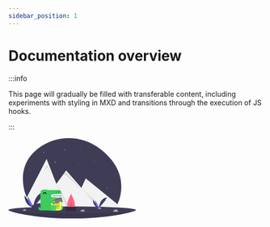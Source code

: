 ```yaml
---
sidebar_position: 1
---
```


# Documentation overview

:::info

This page will gradually be filled with transferable content, including experiments with styling in MXD and transitions through the execution of JS hooks.

:::


<svg xmlns="http://www.w3.org/2000/svg" width="50%" height="50%" viewBox="0 0 1088 687.962">
  <title>Easy to Use</title>
  <g id="Group_12" data-name="Group 12" transform="translate(-57 -56)">
    <g id="Group_11" data-name="Group 11" transform="translate(57 56)">
      <path id="Path_83" data-name="Path 83" d="M1017.81,560.461c-5.27,45.15-16.22,81.4-31.25,110.31-20,38.52-54.21,54.04-84.77,70.28a193.275,193.275,0,0,1-27.46,11.94c-55.61,19.3-117.85,14.18-166.74,3.99a657.282,657.282,0,0,0-104.09-13.16q-14.97-.675-29.97-.67c-15.42.02-293.07,5.29-360.67-131.57-16.69-33.76-28.13-75-32.24-125.27-11.63-142.12,52.29-235.46,134.74-296.47,155.97-115.41,369.76-110.57,523.43,7.88C941.15,276.621,1036.99,396.031,1017.81,560.461Z" transform="translate(-56 -106.019)" fill="#3f3d56"/>
      <path id="Path_84" data-name="Path 84" d="M986.56,670.771c-20,38.52-47.21,64.04-77.77,80.28a193.272,193.272,0,0,1-27.46,11.94c-55.61,19.3-117.85,14.18-166.74,3.99a657.3,657.3,0,0,0-104.09-13.16q-14.97-.675-29.97-.67-23.13.03-46.25,1.72c-100.17,7.36-253.82-6.43-321.42-143.29L382,283.981,444.95,445.6l20.09,51.59,55.37-75.98L549,381.981l130.2,149.27,36.8-81.27L970.78,657.9l14.21,11.59Z" transform="translate(-56 -106.019)" fill="#f2f2f2"/>
      <path id="Path_85" data-name="Path 85" d="M302,282.962l26-57,36,83-31-60Z" opacity="0.1"/>
      <path id="Path_86" data-name="Path 86" d="M610.5,753.821q-14.97-.675-29.97-.67L465.04,497.191Z" transform="translate(-56 -106.019)" opacity="0.1"/>
      <path id="Path_87" data-name="Path 87" d="M464.411,315.191,493,292.962l130,150-132-128Z" opacity="0.1"/>
      <path id="Path_88" data-name="Path 88" d="M908.79,751.051a193.265,193.265,0,0,1-27.46,11.94L679.2,531.251Z" transform="translate(-56 -106.019)" opacity="0.1"/>
      <circle id="Ellipse_11" data-name="Ellipse 11" cx="3" cy="3" r="3" transform="translate(479 98.962)" fill="#f2f2f2"/>
      <circle id="Ellipse_12" data-name="Ellipse 12" cx="3" cy="3" r="3" transform="translate(396 201.962)" fill="#f2f2f2"/>
      <circle id="Ellipse_13" data-name="Ellipse 13" cx="2" cy="2" r="2" transform="translate(600 220.962)" fill="#f2f2f2"/>
      <circle id="Ellipse_14" data-name="Ellipse 14" cx="2" cy="2" r="2" transform="translate(180 265.962)" fill="#f2f2f2"/>
      <circle id="Ellipse_15" data-name="Ellipse 15" cx="2" cy="2" r="2" transform="translate(612 96.962)" fill="#f2f2f2"/>
      <circle id="Ellipse_16" data-name="Ellipse 16" cx="2" cy="2" r="2" transform="translate(736 192.962)" fill="#f2f2f2"/>
      <circle id="Ellipse_17" data-name="Ellipse 17" cx="2" cy="2" r="2" transform="translate(858 344.962)" fill="#f2f2f2"/>
      <path id="Path_89" data-name="Path 89" d="M306,121.222h-2.76v-2.76h-1.48v2.76H299V122.7h2.76v2.759h1.48V122.7H306Z" fill="#f2f2f2"/>
      <path id="Path_90" data-name="Path 90" d="M848,424.222h-2.76v-2.76h-1.48v2.76H841V425.7h2.76v2.759h1.48V425.7H848Z" fill="#f2f2f2"/>
      <path id="Path_91" data-name="Path 91" d="M1144,719.981c0,16.569-243.557,74-544,74s-544-57.431-544-74,243.557,14,544,14S1144,703.413,1144,719.981Z" transform="translate(-56 -106.019)" fill="#3f3d56"/>
      <path id="Path_92" data-name="Path 92" d="M1144,719.981c0,16.569-243.557,74-544,74s-544-57.431-544-74,243.557,14,544,14S1144,703.413,1144,719.981Z" transform="translate(-56 -106.019)" opacity="0.1"/>
      <ellipse id="Ellipse_18" data-name="Ellipse 18" cx="544" cy="30" rx="544" ry="30" transform="translate(0 583.962)" fill="#3f3d56"/>
      <path id="Path_93" data-name="Path 93" d="M624,677.981c0,33.137-14.775,24-33,24s-33,9.137-33-24,33-96,33-96S624,644.844,624,677.981Z" transform="translate(-56 -106.019)" fill="#ff6584"/>
      <path id="Path_94" data-name="Path 94" d="M606,690.66c0,15.062-6.716,10.909-15,10.909s-15,4.153-15-10.909,15-43.636,15-43.636S606,675.6,606,690.66Z" transform="translate(-56 -106.019)" opacity="0.1"/>
      <rect id="Rectangle_97" data-name="Rectangle 97" width="92" height="18" rx="9" transform="translate(489 604.962)" fill="#2f2e41"/>
      <rect id="Rectangle_98" data-name="Rectangle 98" width="92" height="18" rx="9" transform="translate(489 586.962)" fill="#2f2e41"/>
      <path id="Path_95" data-name="Path 95" d="M193,596.547c0,55.343,34.719,100.126,77.626,100.126" transform="translate(-56 -106.019)" fill="#3f3d56"/>
      <path id="Path_96" data-name="Path 96" d="M270.626,696.673c0-55.965,38.745-101.251,86.626-101.251" transform="translate(-56 -106.019)" fill="#6c63ff"/>
      <path id="Path_97" data-name="Path 97" d="M221.125,601.564c0,52.57,22.14,95.109,49.5,95.109" transform="translate(-56 -106.019)" fill="#6c63ff"/>
      <path id="Path_98" data-name="Path 98" d="M270.626,696.673c0-71.511,44.783-129.377,100.126-129.377" transform="translate(-56 -106.019)" fill="#3f3d56"/>
      <path id="Path_99" data-name="Path 99" d="M254.3,697.379s11.009-.339,14.326-2.7,16.934-5.183,17.757-1.395,16.544,18.844,4.115,18.945-28.879-1.936-32.19-3.953S254.3,697.379,254.3,697.379Z" transform="translate(-56 -106.019)" fill="#a8a8a8"/>
      <path id="Path_100" data-name="Path 100" d="M290.716,710.909c-12.429.1-28.879-1.936-32.19-3.953-2.522-1.536-3.527-7.048-3.863-9.591l-.368.014s.7,8.879,4.009,10.9,19.761,4.053,32.19,3.953c3.588-.029,4.827-1.305,4.759-3.2C294.755,710.174,293.386,710.887,290.716,710.909Z" transform="translate(-56 -106.019)" opacity="0.2"/>
      <path id="Path_101" data-name="Path 101" d="M777.429,633.081c0,38.029,23.857,68.8,53.341,68.8" transform="translate(-56 -106.019)" fill="#3f3d56"/>
      <path id="Path_102" data-name="Path 102" d="M830.769,701.882c0-38.456,26.623-69.575,59.525-69.575" transform="translate(-56 -106.019)" fill="#6c63ff"/>
      <path id="Path_103" data-name="Path 103" d="M796.755,636.528c0,36.124,15.213,65.354,34.014,65.354" transform="translate(-56 -106.019)" fill="#6c63ff"/>
      <path id="Path_104" data-name="Path 104" d="M830.769,701.882c0-49.139,30.773-88.9,68.8-88.9" transform="translate(-56 -106.019)" fill="#3f3d56"/>
      <path id="Path_105" data-name="Path 105" d="M819.548,702.367s7.565-.233,9.844-1.856,11.636-3.562,12.2-.958,11.368,12.949,2.828,13.018-19.844-1.33-22.119-2.716S819.548,702.367,819.548,702.367Z" transform="translate(-56 -106.019)" fill="#a8a8a8"/>
      <path id="Path_106" data-name="Path 106" d="M844.574,711.664c-8.54.069-19.844-1.33-22.119-2.716-1.733-1.056-2.423-4.843-2.654-6.59l-.253.01s.479,6.1,2.755,7.487,13.579,2.785,22.119,2.716c2.465-.02,3.317-.9,3.27-2.2C847.349,711.159,846.409,711.649,844.574,711.664Z" transform="translate(-56 -106.019)" opacity="0.2"/>
      <path id="Path_107" data-name="Path 107" d="M949.813,724.718s11.36-1.729,14.5-4.591,16.89-7.488,18.217-3.667,19.494,17.447,6.633,19.107-30.153,1.609-33.835-.065S949.813,724.718,949.813,724.718Z" transform="translate(-56 -106.019)" fill="#a8a8a8"/>
      <path id="Path_108" data-name="Path 108" d="M989.228,734.173c-12.86,1.659-30.153,1.609-33.835-.065-2.8-1.275-4.535-6.858-5.2-9.45l-.379.061s1.833,9.109,5.516,10.783,20.975,1.725,33.835.065c3.712-.479,4.836-1.956,4.529-3.906C993.319,732.907,991.991,733.817,989.228,734.173Z" transform="translate(-56 -106.019)" opacity="0.2"/>
      <path id="Path_109" data-name="Path 109" d="M670.26,723.9s9.587-1.459,12.237-3.875,14.255-6.32,15.374-3.095,16.452,14.725,5.6,16.125-25.448,1.358-28.555-.055S670.26,723.9,670.26,723.9Z" transform="translate(-56 -106.019)" fill="#a8a8a8"/>
      <path id="Path_110" data-name="Path 110" d="M703.524,731.875c-10.853,1.4-25.448,1.358-28.555-.055-2.367-1.076-3.827-5.788-4.39-7.976l-.32.051s1.547,7.687,4.655,9.1,17.7,1.456,28.555.055c3.133-.4,4.081-1.651,3.822-3.3C706.977,730.807,705.856,731.575,703.524,731.875Z" transform="translate(-56 -106.019)" opacity="0.2"/>
      <path id="Path_111" data-name="Path 111" d="M178.389,719.109s7.463-1.136,9.527-3.016,11.1-4.92,11.969-2.409,12.808,11.463,4.358,12.553-19.811,1.057-22.23-.043S178.389,719.109,178.389,719.109Z" transform="translate(-56 -106.019)" fill="#a8a8a8"/>
      <path id="Path_112" data-name="Path 112" d="M204.285,725.321c-8.449,1.09-19.811,1.057-22.23-.043-1.842-.838-2.979-4.506-3.417-6.209l-.249.04s1.2,5.984,3.624,7.085,13.781,1.133,22.23.043c2.439-.315,3.177-1.285,2.976-2.566C206.973,724.489,206.1,725.087,204.285,725.321Z" transform="translate(-56 -106.019)" opacity="0.2"/>
      <path id="Path_113" data-name="Path 113" d="M439.7,707.337c0,30.22-42.124,20.873-93.7,20.873s-93.074,9.347-93.074-20.873,42.118-36.793,93.694-36.793S439.7,677.117,439.7,707.337Z" transform="translate(-56 -106.019)" opacity="0.1"/>
      <path id="Path_114" data-name="Path 114" d="M439.7,699.9c0,30.22-42.124,20.873-93.7,20.873s-93.074,9.347-93.074-20.873S295.04,663.1,346.616,663.1,439.7,669.676,439.7,699.9Z" transform="translate(-56 -106.019)" fill="#3f3d56"/>
    </g>
    <g id="docusaurus_keytar" transform="translate(312.271 493.733)">
      <path id="Path_40" data-name="Path 40" d="M99,52h91.791V89.153H99Z" transform="translate(5.904 -14.001)" fill="#fff" fill-rule="evenodd"/>
      <path id="Path_41" data-name="Path 41" d="M24.855,163.927A21.828,21.828,0,0,1,5.947,153a21.829,21.829,0,0,0,18.908,32.782H46.71V163.927Z" transform="translate(-3 -4.634)" fill="#3ecc5f" fill-rule="evenodd"/>
      <path id="Path_42" data-name="Path 42" d="M121.861,61.1l76.514-4.782V45.39A21.854,21.854,0,0,0,176.52,23.535H78.173L75.441,18.8a3.154,3.154,0,0,0-5.464,0l-2.732,4.732L64.513,18.8a3.154,3.154,0,0,0-5.464,0l-2.732,4.732L53.586,18.8a3.154,3.154,0,0,0-5.464,0L45.39,23.535c-.024,0-.046,0-.071,0l-4.526-4.525a3.153,3.153,0,0,0-5.276,1.414l-1.5,5.577-5.674-1.521a3.154,3.154,0,0,0-3.863,3.864L26,34.023l-5.575,1.494a3.155,3.155,0,0,0-1.416,5.278l4.526,4.526c0,.023,0,.046,0,.07L18.8,48.122a3.154,3.154,0,0,0,0,5.464l4.732,2.732L18.8,59.05a3.154,3.154,0,0,0,0,5.464l4.732,2.732L18.8,69.977a3.154,3.154,0,0,0,0,5.464l4.732,2.732L18.8,80.9a3.154,3.154,0,0,0,0,5.464L23.535,89.1,18.8,91.832a3.154,3.154,0,0,0,0,5.464l4.732,2.732L18.8,102.76a3.154,3.154,0,0,0,0,5.464l4.732,2.732L18.8,113.687a3.154,3.154,0,0,0,0,5.464l4.732,2.732L18.8,124.615a3.154,3.154,0,0,0,0,5.464l4.732,2.732L18.8,135.542a3.154,3.154,0,0,0,0,5.464l4.732,2.732L18.8,146.469a3.154,3.154,0,0,0,0,5.464l4.732,2.732L18.8,157.4a3.154,3.154,0,0,0,0,5.464l4.732,2.732L18.8,168.324a3.154,3.154,0,0,0,0,5.464l4.732,2.732A21.854,21.854,0,0,0,45.39,198.375H176.52a21.854,21.854,0,0,0,21.855-21.855V89.1l-76.514-4.782a11.632,11.632,0,0,1,0-23.219" transform="translate(-1.681 -17.226)" fill="#3ecc5f" fill-rule="evenodd"/>
      <path id="Path_43" data-name="Path 43" d="M143,186.71h32.782V143H143Z" transform="translate(9.984 -5.561)" fill="#3ecc5f" fill-rule="evenodd"/>
      <path id="Path_44" data-name="Path 44" d="M196.71,159.855a5.438,5.438,0,0,0-.7.07c-.042-.164-.081-.329-.127-.493a5.457,5.457,0,1,0-5.4-9.372q-.181-.185-.366-.367a5.454,5.454,0,1,0-9.384-5.4c-.162-.046-.325-.084-.486-.126a5.467,5.467,0,1,0-10.788,0c-.162.042-.325.08-.486.126a5.457,5.457,0,1,0-9.384,5.4,21.843,21.843,0,1,0,36.421,21.02,5.452,5.452,0,1,0,.7-10.858" transform="translate(10.912 -6.025)" fill="#44d860" fill-rule="evenodd"/>
      <path id="Path_45" data-name="Path 45" d="M153,124.855h32.782V103H153Z" transform="translate(10.912 -9.271)" fill="#3ecc5f" fill-rule="evenodd"/>
      <path id="Path_46" data-name="Path 46" d="M194.855,116.765a2.732,2.732,0,1,0,0-5.464,2.811,2.811,0,0,0-.349.035c-.022-.082-.04-.164-.063-.246a2.733,2.733,0,0,0-1.052-5.253,2.7,2.7,0,0,0-1.648.566q-.09-.093-.184-.184a2.7,2.7,0,0,0,.553-1.633,2.732,2.732,0,0,0-5.245-1.07,10.928,10.928,0,1,0,0,21.031,2.732,2.732,0,0,0,5.245-1.07,2.7,2.7,0,0,0-.553-1.633q.093-.09.184-.184a2.7,2.7,0,0,0,1.648.566,2.732,2.732,0,0,0,1.052-5.253c.023-.081.042-.164.063-.246a2.814,2.814,0,0,0,.349.035" transform="translate(12.767 -9.377)" fill="#44d860" fill-rule="evenodd"/>
      <path id="Path_47" data-name="Path 47" d="M65.087,56.891a2.732,2.732,0,0,1-2.732-2.732,8.2,8.2,0,0,0-16.391,0,2.732,2.732,0,0,1-5.464,0,13.659,13.659,0,0,1,27.319,0,2.732,2.732,0,0,1-2.732,2.732" transform="translate(0.478 -15.068)" fill-rule="evenodd"/>
      <path id="Path_48" data-name="Path 48" d="M103,191.347h65.565a21.854,21.854,0,0,0,21.855-21.855V93H124.855A21.854,21.854,0,0,0,103,114.855Z" transform="translate(6.275 -10.199)" fill="#ffff50" fill-rule="evenodd"/>
      <path id="Path_49" data-name="Path 49" d="M173.216,129.787H118.535a1.093,1.093,0,1,1,0-2.185h54.681a1.093,1.093,0,0,1,0,2.185m0,21.855H118.535a1.093,1.093,0,1,1,0-2.186h54.681a1.093,1.093,0,0,1,0,2.186m0,21.855H118.535a1.093,1.093,0,1,1,0-2.185h54.681a1.093,1.093,0,0,1,0,2.185m0-54.434H118.535a1.093,1.093,0,1,1,0-2.185h54.681a1.093,1.093,0,0,1,0,2.185m0,21.652H118.535a1.093,1.093,0,1,1,0-2.186h54.681a1.093,1.093,0,0,1,0,2.186m0,21.855H118.535a1.093,1.093,0,1,1,0-2.186h54.681a1.093,1.093,0,0,1,0,2.186M189.585,61.611c-.013,0-.024-.007-.037-.005-3.377.115-4.974,3.492-6.384,6.472-1.471,3.114-2.608,5.139-4.473,5.078-2.064-.074-3.244-2.406-4.494-4.874-1.436-2.835-3.075-6.049-6.516-5.929-3.329.114-4.932,3.053-6.346,5.646-1.5,2.762-2.529,4.442-4.5,4.364-2.106-.076-3.225-1.972-4.52-4.167-1.444-2.443-3.112-5.191-6.487-5.1-3.272.113-4.879,2.606-6.3,4.808-1.5,2.328-2.552,3.746-4.551,3.662-2.156-.076-3.27-1.65-4.558-3.472-1.447-2.047-3.077-4.363-6.442-4.251-3.2.109-4.807,2.153-6.224,3.954-1.346,1.709-2.4,3.062-4.621,2.977a1.093,1.093,0,0,0-.079,2.186c3.3.11,4.967-1.967,6.417-3.81,1.286-1.635,2.4-3.045,4.582-3.12,2.1-.09,3.091,1.218,4.584,3.327,1.417,2,3.026,4.277,6.263,4.394,3.391.114,5.022-2.42,6.467-4.663,1.292-2,2.406-3.734,4.535-3.807,1.959-.073,3.026,1.475,4.529,4.022,1.417,2.4,3.023,5.121,6.324,5.241,3.415.118,5.064-2.863,6.5-5.5,1.245-2.282,2.419-4.437,4.5-4.509,1.959-.046,2.981,1.743,4.492,4.732,1.412,2.79,3.013,5.95,6.365,6.071l.185,0c3.348,0,4.937-3.36,6.343-6.331,1.245-2.634,2.423-5.114,4.444-5.216Z" transform="translate(7.109 -13.11)" fill-rule="evenodd"/>
      <path id="Path_50" data-name="Path 50" d="M83,186.71h43.71V143H83Z" transform="translate(4.42 -5.561)" fill="#3ecc5f" fill-rule="evenodd"/>
      <g id="Group_8" data-name="Group 8" transform="matrix(0.966, -0.259, 0.259, 0.966, 109.327, 91.085)">
        <rect id="Rectangle_3" data-name="Rectangle 3" width="92.361" height="36.462" rx="2" transform="translate(0 0)" fill="#d8d8d8"/>
        <g id="Group_2" data-name="Group 2" transform="translate(1.531 23.03)">
          <rect id="Rectangle_4" data-name="Rectangle 4" width="5.336" height="5.336" rx="1" transform="translate(16.797 0)" fill="#4a4a4a"/>
          <rect id="Rectangle_5" data-name="Rectangle 5" width="5.336" height="5.336" rx="1" transform="translate(23.12 0)" fill="#4a4a4a"/>
          <rect id="Rectangle_6" data-name="Rectangle 6" width="5.336" height="5.336" rx="1" transform="translate(29.444 0)" fill="#4a4a4a"/>
          <rect id="Rectangle_7" data-name="Rectangle 7" width="5.336" height="5.336" rx="1" transform="translate(35.768 0)" fill="#4a4a4a"/>
          <rect id="Rectangle_8" data-name="Rectangle 8" width="5.336" height="5.336" rx="1" transform="translate(42.091 0)" fill="#4a4a4a"/>
          <rect id="Rectangle_9" data-name="Rectangle 9" width="5.336" height="5.336" rx="1" transform="translate(48.415 0)" fill="#4a4a4a"/>
          <rect id="Rectangle_10" data-name="Rectangle 10" width="5.336" height="5.336" rx="1" transform="translate(54.739 0)" fill="#4a4a4a"/>
          <rect id="Rectangle_11" data-name="Rectangle 11" width="5.336" height="5.336" rx="1" transform="translate(61.063 0)" fill="#4a4a4a"/>
          <rect id="Rectangle_12" data-name="Rectangle 12" width="5.336" height="5.336" rx="1" transform="translate(67.386 0)" fill="#4a4a4a"/>
          <path id="Path_51" data-name="Path 51" d="M1.093,0H14.518a1.093,1.093,0,0,1,1.093,1.093V4.243a1.093,1.093,0,0,1-1.093,1.093H1.093A1.093,1.093,0,0,1,0,4.243V1.093A1.093,1.093,0,0,1,1.093,0ZM75,0H88.426a1.093,1.093,0,0,1,1.093,1.093V4.243a1.093,1.093,0,0,1-1.093,1.093H75a1.093,1.093,0,0,1-1.093-1.093V1.093A1.093,1.093,0,0,1,75,0Z" transform="translate(0 0)" fill="#4a4a4a" fill-rule="evenodd"/>
        </g>
        <g id="Group_3" data-name="Group 3" transform="translate(1.531 10.261)">
          <path id="Path_52" data-name="Path 52" d="M1.093,0H6.218A1.093,1.093,0,0,1,7.31,1.093V4.242A1.093,1.093,0,0,1,6.218,5.335H1.093A1.093,1.093,0,0,1,0,4.242V1.093A1.093,1.093,0,0,1,1.093,0Z" transform="translate(0 0)" fill="#4a4a4a" fill-rule="evenodd"/>
          <rect id="Rectangle_13" data-name="Rectangle 13" width="5.336" height="5.336" rx="1" transform="translate(8.299 0)" fill="#4a4a4a"/>
          <rect id="Rectangle_14" data-name="Rectangle 14" width="5.336" height="5.336" rx="1" transform="translate(14.623 0)" fill="#4a4a4a"/>
          <rect id="Rectangle_15" data-name="Rectangle 15" width="5.336" height="5.336" rx="1" transform="translate(20.947 0)" fill="#4a4a4a"/>
          <rect id="Rectangle_16" data-name="Rectangle 16" width="5.336" height="5.336" rx="1" transform="translate(27.271 0)" fill="#4a4a4a"/>
          <rect id="Rectangle_17" data-name="Rectangle 17" width="5.336" height="5.336" rx="1" transform="translate(33.594 0)" fill="#4a4a4a"/>
          <rect id="Rectangle_18" data-name="Rectangle 18" width="5.336" height="5.336" rx="1" transform="translate(39.918 0)" fill="#4a4a4a"/>
          <rect id="Rectangle_19" data-name="Rectangle 19" width="5.336" height="5.336" rx="1" transform="translate(46.242 0)" fill="#4a4a4a"/>
          <rect id="Rectangle_20" data-name="Rectangle 20" width="5.336" height="5.336" rx="1" transform="translate(52.565 0)" fill="#4a4a4a"/>
          <rect id="Rectangle_21" data-name="Rectangle 21" width="5.336" height="5.336" rx="1" transform="translate(58.888 0)" fill="#4a4a4a"/>
          <rect id="Rectangle_22" data-name="Rectangle 22" width="5.336" height="5.336" rx="1" transform="translate(65.212 0)" fill="#4a4a4a"/>
          <rect id="Rectangle_23" data-name="Rectangle 23" width="5.336" height="5.336" rx="1" transform="translate(71.536 0)" fill="#4a4a4a"/>
          <rect id="Rectangle_24" data-name="Rectangle 24" width="5.336" height="5.336" rx="1" transform="translate(77.859 0)" fill="#4a4a4a"/>
          <rect id="Rectangle_25" data-name="Rectangle 25" width="5.336" height="5.336" rx="1" transform="translate(84.183 0)" fill="#4a4a4a"/>
        </g>
        <g id="Group_4" data-name="Group 4" transform="translate(91.05 9.546) rotate(180)">
          <path id="Path_53" data-name="Path 53" d="M1.093,0H6.219A1.093,1.093,0,0,1,7.312,1.093v3.15A1.093,1.093,0,0,1,6.219,5.336H1.093A1.093,1.093,0,0,1,0,4.243V1.093A1.093,1.093,0,0,1,1.093,0Z" transform="translate(0 0)" fill="#4a4a4a" fill-rule="evenodd"/>
          <rect id="Rectangle_26" data-name="Rectangle 26" width="5.336" height="5.336" rx="1" transform="translate(8.299 0)" fill="#4a4a4a"/>
          <rect id="Rectangle_27" data-name="Rectangle 27" width="5.336" height="5.336" rx="1" transform="translate(14.623 0)" fill="#4a4a4a"/>
          <rect id="Rectangle_28" data-name="Rectangle 28" width="5.336" height="5.336" rx="1" transform="translate(20.947 0)" fill="#4a4a4a"/>
          <rect id="Rectangle_29" data-name="Rectangle 29" width="5.336" height="5.336" rx="1" transform="translate(27.271 0)" fill="#4a4a4a"/>
          <rect id="Rectangle_30" data-name="Rectangle 30" width="5.336" height="5.336" rx="1" transform="translate(33.594 0)" fill="#4a4a4a"/>
          <rect id="Rectangle_31" data-name="Rectangle 31" width="5.336" height="5.336" rx="1" transform="translate(39.918 0)" fill="#4a4a4a"/>
          <rect id="Rectangle_32" data-name="Rectangle 32" width="5.336" height="5.336" rx="1" transform="translate(46.242 0)" fill="#4a4a4a"/>
          <rect id="Rectangle_33" data-name="Rectangle 33" width="5.336" height="5.336" rx="1" transform="translate(52.565 0)" fill="#4a4a4a"/>
          <rect id="Rectangle_34" data-name="Rectangle 34" width="5.336" height="5.336" rx="1" transform="translate(58.889 0)" fill="#4a4a4a"/>
          <rect id="Rectangle_35" data-name="Rectangle 35" width="5.336" height="5.336" rx="1" transform="translate(65.213 0)" fill="#4a4a4a"/>
          <rect id="Rectangle_36" data-name="Rectangle 36" width="5.336" height="5.336" rx="1" transform="translate(71.537 0)" fill="#4a4a4a"/>
          <rect id="Rectangle_37" data-name="Rectangle 37" width="5.336" height="5.336" rx="1" transform="translate(77.86 0)" fill="#4a4a4a"/>
          <rect id="Rectangle_38" data-name="Rectangle 38" width="5.336" height="5.336" rx="1" transform="translate(84.183 0)" fill="#4a4a4a"/>
          <rect id="Rectangle_39" data-name="Rectangle 39" width="5.336" height="5.336" rx="1" transform="translate(8.299 0)" fill="#4a4a4a"/>
          <rect id="Rectangle_40" data-name="Rectangle 40" width="5.336" height="5.336" rx="1" transform="translate(14.623 0)" fill="#4a4a4a"/>
          <rect id="Rectangle_41" data-name="Rectangle 41" width="5.336" height="5.336" rx="1" transform="translate(20.947 0)" fill="#4a4a4a"/>
          <rect id="Rectangle_42" data-name="Rectangle 42" width="5.336" height="5.336" rx="1" transform="translate(27.271 0)" fill="#4a4a4a"/>
          <rect id="Rectangle_43" data-name="Rectangle 43" width="5.336" height="5.336" rx="1" transform="translate(33.594 0)" fill="#4a4a4a"/>
          <rect id="Rectangle_44" data-name="Rectangle 44" width="5.336" height="5.336" rx="1" transform="translate(39.918 0)" fill="#4a4a4a"/>
          <rect id="Rectangle_45" data-name="Rectangle 45" width="5.336" height="5.336" rx="1" transform="translate(46.242 0)" fill="#4a4a4a"/>
          <rect id="Rectangle_46" data-name="Rectangle 46" width="5.336" height="5.336" rx="1" transform="translate(52.565 0)" fill="#4a4a4a"/>
          <rect id="Rectangle_47" data-name="Rectangle 47" width="5.336" height="5.336" rx="1" transform="translate(58.889 0)" fill="#4a4a4a"/>
          <rect id="Rectangle_48" data-name="Rectangle 48" width="5.336" height="5.336" rx="1" transform="translate(65.213 0)" fill="#4a4a4a"/>
          <rect id="Rectangle_49" data-name="Rectangle 49" width="5.336" height="5.336" rx="1" transform="translate(71.537 0)" fill="#4a4a4a"/>
          <rect id="Rectangle_50" data-name="Rectangle 50" width="5.336" height="5.336" rx="1" transform="translate(77.86 0)" fill="#4a4a4a"/>
          <rect id="Rectangle_51" data-name="Rectangle 51" width="5.336" height="5.336" rx="1" transform="translate(84.183 0)" fill="#4a4a4a"/>
        </g>
        <g id="Group_6" data-name="Group 6" transform="translate(1.531 16.584)">
          <path id="Path_54" data-name="Path 54" d="M1.093,0h7.3A1.093,1.093,0,0,1,9.485,1.093v3.15A1.093,1.093,0,0,1,8.392,5.336h-7.3A1.093,1.093,0,0,1,0,4.243V1.094A1.093,1.093,0,0,1,1.093,0Z" transform="translate(0 0)" fill="#4a4a4a" fill-rule="evenodd"/>
          <g id="Group_5" data-name="Group 5" transform="translate(10.671 0)">
            <rect id="Rectangle_52" data-name="Rectangle 52" width="5.336" height="5.336" rx="1" fill="#4a4a4a"/>
            <rect id="Rectangle_53" data-name="Rectangle 53" width="5.336" height="5.336" rx="1" transform="translate(6.324 0)" fill="#4a4a4a"/>
            <rect id="Rectangle_54" data-name="Rectangle 54" width="5.336" height="5.336" rx="1" transform="translate(12.647 0)" fill="#4a4a4a"/>
            <rect id="Rectangle_55" data-name="Rectangle 55" width="5.336" height="5.336" rx="1" transform="translate(18.971 0)" fill="#4a4a4a"/>
            <rect id="Rectangle_56" data-name="Rectangle 56" width="5.336" height="5.336" rx="1" transform="translate(25.295 0)" fill="#4a4a4a"/>
            <rect id="Rectangle_57" data-name="Rectangle 57" width="5.336" height="5.336" rx="1" transform="translate(31.619 0)" fill="#4a4a4a"/>
            <rect id="Rectangle_58" data-name="Rectangle 58" width="5.336" height="5.336" rx="1" transform="translate(37.942 0)" fill="#4a4a4a"/>
            <rect id="Rectangle_59" data-name="Rectangle 59" width="5.336" height="5.336" rx="1" transform="translate(44.265 0)" fill="#4a4a4a"/>
            <rect id="Rectangle_60" data-name="Rectangle 60" width="5.336" height="5.336" rx="1" transform="translate(50.589 0)" fill="#4a4a4a"/>
            <rect id="Rectangle_61" data-name="Rectangle 61" width="5.336" height="5.336" rx="1" transform="translate(56.912 0)" fill="#4a4a4a"/>
            <rect id="Rectangle_62" data-name="Rectangle 62" width="5.336" height="5.336" rx="1" transform="translate(63.236 0)" fill="#4a4a4a"/>
          </g>
          <path id="Path_55" data-name="Path 55" d="M1.094,0H8A1.093,1.093,0,0,1,9.091,1.093v3.15A1.093,1.093,0,0,1,8,5.336H1.093A1.093,1.093,0,0,1,0,4.243V1.094A1.093,1.093,0,0,1,1.093,0Z" transform="translate(80.428 0)" fill="#4a4a4a" fill-rule="evenodd"/>
        </g>
        <g id="Group_7" data-name="Group 7" transform="translate(1.531 29.627)">
          <rect id="Rectangle_63" data-name="Rectangle 63" width="5.336" height="5.336" rx="1" transform="translate(0 0)" fill="#4a4a4a"/>
          <rect id="Rectangle_64" data-name="Rectangle 64" width="5.336" height="5.336" rx="1" transform="translate(6.324 0)" fill="#4a4a4a"/>
          <rect id="Rectangle_65" data-name="Rectangle 65" width="5.336" height="5.336" rx="1" transform="translate(12.647 0)" fill="#4a4a4a"/>
          <rect id="Rectangle_66" data-name="Rectangle 66" width="5.336" height="5.336" rx="1" transform="translate(18.971 0)" fill="#4a4a4a"/>
          <path id="Path_56" data-name="Path 56" d="M1.093,0H31.515a1.093,1.093,0,0,1,1.093,1.093V4.244a1.093,1.093,0,0,1-1.093,1.093H1.093A1.093,1.093,0,0,1,0,4.244V1.093A1.093,1.093,0,0,1,1.093,0ZM34.687,0h3.942a1.093,1.093,0,0,1,1.093,1.093V4.244a1.093,1.093,0,0,1-1.093,1.093H34.687a1.093,1.093,0,0,1-1.093-1.093V1.093A1.093,1.093,0,0,1,34.687,0Z" transform="translate(25.294 0)" fill="#4a4a4a" fill-rule="evenodd"/>
          <rect id="Rectangle_67" data-name="Rectangle 67" width="5.336" height="5.336" rx="1" transform="translate(66.003 0)" fill="#4a4a4a"/>
          <rect id="Rectangle_68" data-name="Rectangle 68" width="5.336" height="5.336" rx="1" transform="translate(72.327 0)" fill="#4a4a4a"/>
          <rect id="Rectangle_69" data-name="Rectangle 69" width="5.336" height="5.336" rx="1" transform="translate(84.183 0)" fill="#4a4a4a"/>
          <path id="Path_57" data-name="Path 57" d="M5.336,0V1.18A1.093,1.093,0,0,1,4.243,2.273H1.093A1.093,1.093,0,0,1,0,1.18V0Z" transform="translate(83.59 2.273) rotate(180)" fill="#4a4a4a"/>
          <path id="Path_58" data-name="Path 58" d="M5.336,0V1.18A1.093,1.093,0,0,1,4.243,2.273H1.093A1.093,1.093,0,0,1,0,1.18V0Z" transform="translate(78.255 3.063)" fill="#4a4a4a"/>
        </g>
        <rect id="Rectangle_70" data-name="Rectangle 70" width="88.927" height="2.371" rx="1.085" transform="translate(1.925 1.17)" fill="#4a4a4a"/>
        <rect id="Rectangle_71" data-name="Rectangle 71" width="4.986" height="1.581" rx="0.723" transform="translate(4.1 1.566)" fill="#d8d8d8" opacity="0.136"/>
        <rect id="Rectangle_72" data-name="Rectangle 72" width="4.986" height="1.581" rx="0.723" transform="translate(10.923 1.566)" fill="#d8d8d8" opacity="0.136"/>
        <rect id="Rectangle_73" data-name="Rectangle 73" width="4.986" height="1.581" rx="0.723" transform="translate(16.173 1.566)" fill="#d8d8d8" opacity="0.136"/>
        <rect id="Rectangle_74" data-name="Rectangle 74" width="4.986" height="1.581" rx="0.723" transform="translate(21.421 1.566)" fill="#d8d8d8" opacity="0.136"/>
        <rect id="Rectangle_75" data-name="Rectangle 75" width="4.986" height="1.581" rx="0.723" transform="translate(26.671 1.566)" fill="#d8d8d8" opacity="0.136"/>
        <rect id="Rectangle_76" data-name="Rectangle 76" width="4.986" height="1.581" rx="0.723" transform="translate(33.232 1.566)" fill="#d8d8d8" opacity="0.136"/>
        <rect id="Rectangle_77" data-name="Rectangle 77" width="4.986" height="1.581" rx="0.723" transform="translate(38.48 1.566)" fill="#d8d8d8" opacity="0.136"/>
        <rect id="Rectangle_78" data-name="Rectangle 78" width="4.986" height="1.581" rx="0.723" transform="translate(43.73 1.566)" fill="#d8d8d8" opacity="0.136"/>
        <rect id="Rectangle_79" data-name="Rectangle 79" width="4.986" height="1.581" rx="0.723" transform="translate(48.978 1.566)" fill="#d8d8d8" opacity="0.136"/>
        <rect id="Rectangle_80" data-name="Rectangle 80" width="4.986" height="1.581" rx="0.723" transform="translate(55.54 1.566)" fill="#d8d8d8" opacity="0.136"/>
        <rect id="Rectangle_81" data-name="Rectangle 81" width="4.986" height="1.581" rx="0.723" transform="translate(60.788 1.566)" fill="#d8d8d8" opacity="0.136"/>
        <rect id="Rectangle_82" data-name="Rectangle 82" width="4.986" height="1.581" rx="0.723" transform="translate(66.038 1.566)" fill="#d8d8d8" opacity="0.136"/>
        <rect id="Rectangle_83" data-name="Rectangle 83" width="4.986" height="1.581" rx="0.723" transform="translate(72.599 1.566)" fill="#d8d8d8" opacity="0.136"/>
        <rect id="Rectangle_84" data-name="Rectangle 84" width="4.986" height="1.581" rx="0.723" transform="translate(77.847 1.566)" fill="#d8d8d8" opacity="0.136"/>
        <rect id="Rectangle_85" data-name="Rectangle 85" width="4.986" height="1.581" rx="0.723" transform="translate(83.097 1.566)" fill="#d8d8d8" opacity="0.136"/>
      </g>
      <path id="Path_59" data-name="Path 59" d="M146.71,159.855a5.439,5.439,0,0,0-.7.07c-.042-.164-.081-.329-.127-.493a5.457,5.457,0,1,0-5.4-9.372q-.181-.185-.366-.367a5.454,5.454,0,1,0-9.384-5.4c-.162-.046-.325-.084-.486-.126a5.467,5.467,0,1,0-10.788,0c-.162.042-.325.08-.486.126a5.457,5.457,0,1,0-9.384,5.4,21.843,21.843,0,1,0,36.421,21.02,5.452,5.452,0,1,0,.7-10.858" transform="translate(6.275 -6.025)" fill="#44d860" fill-rule="evenodd"/>
      <path id="Path_60" data-name="Path 60" d="M83,124.855h43.71V103H83Z" transform="translate(4.42 -9.271)" fill="#3ecc5f" fill-rule="evenodd"/>
      <path id="Path_61" data-name="Path 61" d="M134.855,116.765a2.732,2.732,0,1,0,0-5.464,2.811,2.811,0,0,0-.349.035c-.022-.082-.04-.164-.063-.246a2.733,2.733,0,0,0-1.052-5.253,2.7,2.7,0,0,0-1.648.566q-.09-.093-.184-.184a2.7,2.7,0,0,0,.553-1.633,2.732,2.732,0,0,0-5.245-1.07,10.928,10.928,0,1,0,0,21.031,2.732,2.732,0,0,0,5.245-1.07,2.7,2.7,0,0,0-.553-1.633q.093-.09.184-.184a2.7,2.7,0,0,0,1.648.566,2.732,2.732,0,0,0,1.052-5.253c.023-.081.042-.164.063-.246a2.811,2.811,0,0,0,.349.035" transform="translate(7.202 -9.377)" fill="#44d860" fill-rule="evenodd"/>
      <path id="Path_62" data-name="Path 62" d="M143.232,42.33a2.967,2.967,0,0,1-.535-.055,2.754,2.754,0,0,1-.514-.153,2.838,2.838,0,0,1-.471-.251,4.139,4.139,0,0,1-.415-.339,3.2,3.2,0,0,1-.338-.415A2.7,2.7,0,0,1,140.5,39.6a2.968,2.968,0,0,1,.055-.535,3.152,3.152,0,0,1,.152-.514,2.874,2.874,0,0,1,.252-.47,2.633,2.633,0,0,1,.753-.754,2.837,2.837,0,0,1,.471-.251,2.753,2.753,0,0,1,.514-.153,2.527,2.527,0,0,1,1.071,0,2.654,2.654,0,0,1,.983.4,4.139,4.139,0,0,1,.415.339,4.019,4.019,0,0,1,.339.415,2.786,2.786,0,0,1,.251.47,2.864,2.864,0,0,1,.208,1.049,2.77,2.77,0,0,1-.8,1.934,4.139,4.139,0,0,1-.415.339,2.722,2.722,0,0,1-1.519.459m21.855-1.366a2.789,2.789,0,0,1-1.935-.8,4.162,4.162,0,0,1-.338-.415,2.7,2.7,0,0,1-.459-1.519,2.789,2.789,0,0,1,.8-1.934,4.139,4.139,0,0,1,.415-.339,2.838,2.838,0,0,1,.471-.251,2.752,2.752,0,0,1,.514-.153,2.527,2.527,0,0,1,1.071,0,2.654,2.654,0,0,1,.983.4,4.139,4.139,0,0,1,.415.339,2.79,2.79,0,0,1,.8,1.934,3.069,3.069,0,0,1-.055.535,2.779,2.779,0,0,1-.153.514,3.885,3.885,0,0,1-.251.47,4.02,4.02,0,0,1-.339.415,4.138,4.138,0,0,1-.415.339,2.722,2.722,0,0,1-1.519.459" transform="translate(9.753 -15.532)" fill-rule="evenodd"/>
    </g>
  </g>
</svg>